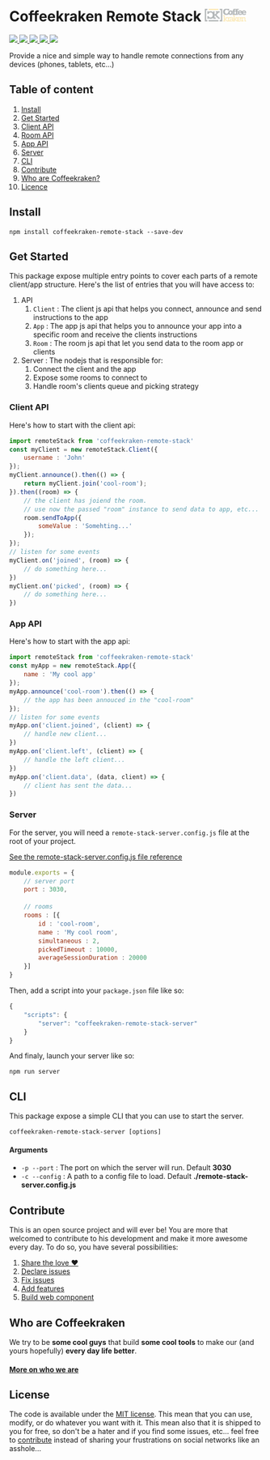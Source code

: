 # Coffeekraken Remote Stack <img src=".resources/coffeekraken-logo.jpg" height="25px" />

<p>
	<a href="https://travis-ci.org/coffeekraken/remote-stack">
		<img src="https://img.shields.io/travis/coffeekraken/remote-stack.svg?style=flat-square" />
	</a>
	<a href="https://www.npmjs.com/package/coffeekraken-remote-stack">
		<img src="https://img.shields.io/npm/v/coffeekraken-remote-stack.svg?style=flat-square" />
	</a>
	<a href="https://github.com/coffeekraken/remote-stack/blob/master/LICENSE.txt">
		<img src="https://img.shields.io/npm/l/coffeekraken-remote-stack.svg?style=flat-square" />
	</a>
	<!-- <a href="https://github.com/coffeekraken/remote-stack">
		<img src="https://img.shields.io/npm/dt/coffeekraken-remote-stack.svg?style=flat-square" />
	</a>
	<a href="https://github.com/coffeekraken/remote-stack">
		<img src="https://img.shields.io/github/forks/coffeekraken/remote-stack.svg?style=social&label=Fork&style=flat-square" />
	</a>
	<a href="https://github.com/coffeekraken/remote-stack">
		<img src="https://img.shields.io/github/stars/coffeekraken/remote-stack.svg?style=social&label=Star&style=flat-square" />
	</a> -->
	<a href="https://twitter.com/coffeekrakenio">
		<img src="https://img.shields.io/twitter/url/http/coffeekrakenio.svg?style=social&style=flat-square" />
	</a>
	<a href="http://coffeekraken.io">
		<img src="https://img.shields.io/twitter/url/http/shields.io.svg?style=flat-square&label=coffeekraken.io&colorB=f2bc2b&style=flat-square" />
	</a>
</p>

Provide a nice and simple way to handle remote connections from any devices (phones, tablets, etc...)

## Table of content

1. [Install](#readme-install)
2. [Get Started](#readme-get-started)
3. [Client API](#readme-client-api)
4. [Room API](doc/api/client/room.md)
5. [App API](#readme-app-api)
4. [Server](#readme-server)
6. [CLI](#readme-cli)
7. [Contribute](#readme-contribute)
8. [Who are Coffeekraken?](#readme-who-are-coffeekraken)
9. [Licence](#readme-license)

<a name="readme-install"></a>
## Install

```
npm install coffeekraken-remote-stack --save-dev
```

<a name="readme-get-started"></a>
## Get Started

This package expose multiple entry points to cover each parts of a remote client/app structure. Here's the list of entries that you will have access to:

1. API
	1. ```Client``` : The client js api that helps you connect, announce and send instructions to the app
	2. ```App``` : The app js api that helps you to announce your app into a specific room and receive the clients instructions
	3. ```Room``` : The room js api that let you send data to the room app or clients
2. Server : The nodejs that is responsible for:
	1. Connect the client and the app
	2. Expose some rooms to connect to
	3. Handle room's clients queue and picking strategy

<a name="readme-client-api"></a>
### Client API

Here's how to start with the client api:

```js
import remoteStack from 'coffeekraken-remote-stack'
const myClient = new remoteStack.Client({
	username : 'John'
});
myClient.announce().then(() => {
	return myClient.join('cool-room');
}).then((room) => {
	// the client has joiend the room.
	// use now the passed "room" instance to send data to app, etc...
	room.sendToApp({
		someValue : 'Somehting...'
	});
});
// listen for some events
myClient.on('joined', (room) => {
	// do something here...
})
myClient.on('picked', (room) => {
	// do something here...
})
```

<a name="readme-app-api"></a>
### App API

Here's how to start with the app api:

```js
import remoteStack from 'coffeekraken-remote-stack'
const myApp = new remoteStack.App({
	name : 'My cool app'
});
myApp.announce('cool-room').then(() => {
	// the app has been annouced in the "cool-room"
});
// listen for some events
myApp.on('client.joined', (client) => {
	// handle new client...
})
myApp.on('client.left', (client) => {
	// handle the left client...
})
myApp.on('client.data', (data, client) => {
	// client has sent the data...
})
```

<a name="readme-server"></a>
### Server

For the server, you will need a `remote-stack-server.config.js` file at the root of your project.

[See the remote-stack-server.config.js file reference](doc/remote-stack-server.config.js.md)

```js
module.exports = {
	// server port
	port : 3030,

	// rooms
	rooms : [{
		id : 'cool-room',
		name : 'My cool room',
		simultaneous : 2,
		pickedTimeout : 10000,
		averageSessionDuration : 20000
	}]
}
```

Then, add a script into your `package.json` file like so:

```js
{
	"scripts": {
		"server": "coffeekraken-remote-stack-server"
	}
}
```

And finaly, launch your server like so:

```
npm run server
```

<a id="readme-cli"></a>
## CLI

This package expose a simple CLI that you can use to start the server.

```
coffeekraken-remote-stack-server [options]
```

#### Arguments

- ```-p --port``` : The port on which the server will run. Default **3030**
- ```-c --config``` : A path to a config file to load. Default **./remote-stack-server.config.js**

<a id="readme-contribute"></a>
## Contribute

This is an open source project and will ever be! You are more that welcomed to contribute to his development and make it more awesome every day.
To do so, you have several possibilities:

1. [Share the love ❤️](https://github.com/Coffeekraken/coffeekraken/blob/master/contribute.md#contribute-share-the-love)
2. [Declare issues](https://github.com/Coffeekraken/coffeekraken/blob/master/contribute.md#contribute-declare-issues)
3. [Fix issues](https://github.com/Coffeekraken/coffeekraken/blob/master/contribute.md#contribute-fix-issues)
4. [Add features](https://github.com/Coffeekraken/coffeekraken/blob/master/contribute.md#contribute-add-features)
5. [Build web component](https://github.com/Coffeekraken/coffeekraken/blob/master/contribute.md#contribute-build-web-component)

<a id="readme-who-are-coffeekraken"></a>
## Who are Coffeekraken

We try to be **some cool guys** that build **some cool tools** to make our (and yours hopefully) **every day life better**.  

#### [More on who we are](https://github.com/Coffeekraken/coffeekraken/blob/master/who-are-we.md)

<a id="readme-license"></a>
## License

The code is available under the [MIT license](LICENSE.txt). This mean that you can use, modify, or do whatever you want with it. This mean also that it is shipped to you for free, so don't be a hater and if you find some issues, etc... feel free to [contribute](https://github.com/Coffeekraken/coffeekraken/blob/master/contribute.md) instead of sharing your frustrations on social networks like an asshole...
